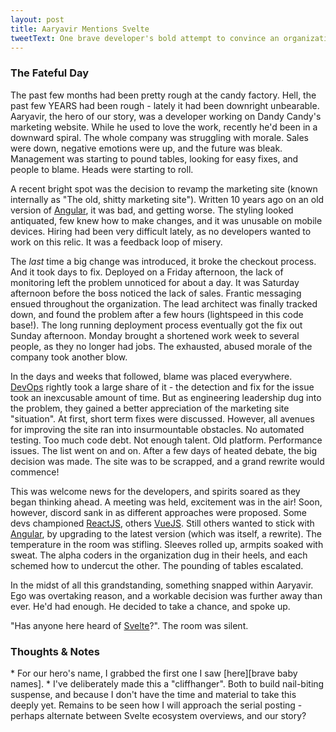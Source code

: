 ```yaml
---
layout: post
title: Aaryavir Mentions Svelte
tweetText: One brave developer's bold attempt to convince an organization to try something new.
---
```


<h3>The Fateful Day</h3>
The past few months had been pretty rough at the candy factory.  Hell, the past few YEARS had been rough - lately it had been downright unbearable.  Aaryavir, the hero of our story, was a developer working on Dandy Candy's marketing website.  While he used to love the work, recently he'd been in a downward spiral.  The whole company was struggling with morale.  Sales were down, negative emotions were up, and the future was bleak.  Management was starting to pound tables, looking for easy fixes, and people to blame.  Heads were starting to roll.

A recent bright spot was the decision to revamp the marketing site (known internally as "The old, shitty marketing site").  Written 10 years ago on an old version of [Angular][angular], it was bad, and getting worse.  The styling looked antiquated, few knew how to make changes, and it was unusable on mobile devices.  Hiring had been very difficult lately, as no developers wanted to work on this relic.  It was a feedback loop of misery.

The *last* time a big change was introduced, it broke the checkout process.  And it took days to fix.  Deployed on a Friday afternoon, the lack of monitoring left the problem unnoticed for about a day.  It was Saturday afternoon before the boss noticed the lack of sales.  Frantic messaging ensued throughout the organization.  The lead architect was finally tracked down, and found the problem after a few hours (lightspeed in this code base!).  The long running deployment process eventually got the fix out Sunday afternoon.  Monday brought a shortened work week to several people, as they no longer had jobs.  The exhausted, abused morale of the company took another blow.

In the days and weeks that followed, blame was placed everywhere.  [DevOps][devops] rightly took a large share of it - the detection and fix for the issue took an inexcusable amount of time.  But as engineering leadership dug into the problem, they gained a better appreciation of the marketing site "situation".  At first, short term fixes were discussed.  However, all avenues for improving the site ran into insurmountable obstacles.  No automated testing.  Too much code debt.  Not enough talent.  Old platform.  Performance issues.  The list went on and on.  After a few days of heated debate, the big decision was made.  The site was to be scrapped, and a grand rewrite would commence!

This was welcome news for the developers, and spirits soared as they began thinking ahead.  A meeting was held, excitement was in the air!  Soon, however, discord sank in as different approaches were proposed.  Some devs championed [ReactJS][react], others [VueJS][vue].  Still others wanted to stick with [Angular][angular], by upgrading to the latest version (which was itself, a rewrite).  The temperature in the room was stifling.  Sleeves rolled up, armpits soaked with sweat.  The alpha coders in the organization dug in their heels, and each schemed how to undercut the other.  The pounding of tables escalated.

In the midst of all this grandstanding, something snapped within Aaryavir.  Ego was overtaking reason, and a workable decision was further away than ever.  He'd had enough.  He decided to take a chance, and spoke up.

"Has anyone here heard of [Svelte][svelte]?".  The room was silent.

<h3>Thoughts & Notes</h3>
* For our hero's name, I grabbed the first one I saw [here][brave baby names].
* I've deliberately made this a "cliffhanger".  Both to build nail-biting suspense, and because I don't have the time and material to take this deeply yet.  Remains to be seen how I will approach the serial posting - perhaps alternate between Svelte ecosystem overviews, and our story?

[brave baby names]: https://www.momjunction.com/baby-names/meaning-brave/boy/starting-with-a/
[devops]: https://azure.microsoft.com/en-us/overview/what-is-devops/
[angular]: https://angularjs.org/
[svelte]: https://svelte.dev
[react]: https://reactjs.org/
[vue]: https://vuejs.org/
